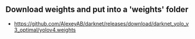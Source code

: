 ## Download weights and put into a 'weights' folder
- https://github.com/AlexeyAB/darknet/releases/download/darknet_yolo_v3_optimal/yolov4.weights
